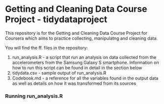 # Getting and Cleaning Data Course Project - tidydataproject

This repository is for the Getting and Cleaning Data Course Project for Coursera which aims to practice collecting, manipulatng and cleaning data.

You will find the ff. files in the repository:

1. run_analysis.R - a script that run an analysis on data collected from the accelerometers from the Samsung Galaxy S smartphone. Information on how to run this script can be found in detail in the section below
2. tidydata.csv - sample output of run_analysis.R
3. Codebook.md - a reference for all the variables found in the output data as well as details on how it was transformed from its sources

### Running run_analysis.R
